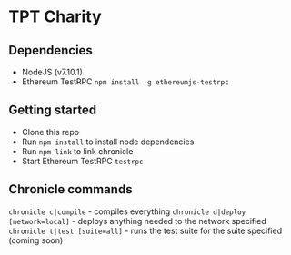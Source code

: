 # TPT Charity

## Dependencies
- NodeJS (v7.10.1)
- Ethereum TestRPC `npm install -g ethereumjs-testrpc`

## Getting started 
- Clone this repo
- Run `npm install` to install node dependencies
- Run `npm link` to link chronicle
- Start Ethereum TestRPC `testrpc`

## Chronicle commands
`chronicle c|compile` - compiles everything
`chronicle d|deploy [network=local]` - deploys anything needed to the network specified
`chronicle t|test [suite=all]` - runs the test suite for the suite specified (coming soon)